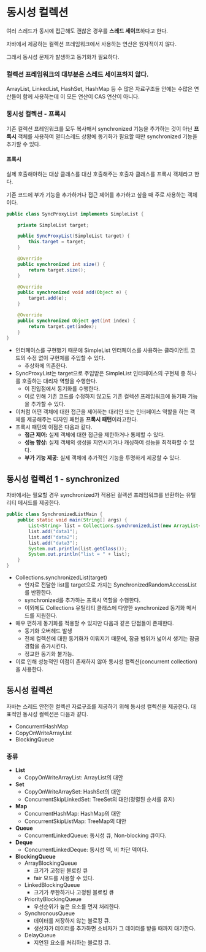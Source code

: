 동시성 컬렉션
==
여러 스레드가 동시에 접근해도 괜찮은 경우를 **스레드 세이프**하다고 한다.

자바에서 제공하는 컬렉션 프레임워크에서 사용하는 연산은 원자적이지 않다.

그래서 동시성 문제가 발생하고 동기화가 필요하다.

### 컬렉션 프레임워크의 대부분은 스레드 세이프하지 않다.
ArrayList, LinkedList, HashSet, HashMap 등 수 많은 자료구조들 안에는 수많은 연산들이 함께 사용하는데 이 모든 연산이 CAS 연산이 아니다.

### 동시성 컬렉션 - 프록시
기존 컬렉션 프레임워크를 모두 복사해서 synchronized 기능을 추가하는 것이 아닌 **프록시** 객체를 사용하여 멀티스레드 상황에 동기화가 필요할 때만 synchronized 기능을 추가할 수 있다.

#### 프록시
실제 호출해야하는 대상 클래스를 대신 호출해주는 호출자 클래스를 프록시 객체라고 한다.

기존 코드에 부가 기능을 추가하거나 접근 제어를 추가하고 싶을 때 주로 사용하는 객체이다.

```java
public class SyncProxyList implements SimpleList {

    private SimpleList target;

    public SyncProxyList(SimpleList target) {
        this.target = target;
    }

    @Override
    public synchronized int size() {
        return target.size();
    }

    @Override
    public synchronized void add(Object e) {
        target.add(e);
    }

    @Override
    public synchronized Object get(int index) {
        return target.get(index);
    }
}

```
- 인터페이스를 구현했기 때문에 SimpleList 인터페이스를 사용하는 클라이언트 코드의 수정 없이 구현체를 주입할 수 있다.
  - 추상화에 의존한다.
- SyncProxyList는 target으로 주입받은 SimpleList 인터페이스의 구현체 중 하나를 호출하는 대리자 역할을 수행한다.
  - 이 진입점에서 동기화를 수행한다.
  - 이로 인해 기존 코드를 수정하지 않고도 기존 컬렉션 프레임워크에 동기화 기능을 추가할 수 있다.
- 이처럼 어떤 객체에 대한 접근을 제어하는 대리인 또는 인터페이스 역할을 하는 객체를 제공해주는 디자인 패턴을 **프록시 패턴**이라고한다. 
- 프록시 패턴의 이점은 다음과 같다.
  - **접근 제어:** 실제 객체에 대한 접근을 제한하거나 통제할 수 있다.
  - **성능 향상:** 실제 객체의 생성을 지연시키거나 캐싱하여 성능을 최적화할 수 있다.
  - **부가 기능 제공:** 실제 객체에 추가적인 기능을 투명하게 제공할 수 있다.

## 동시성 컬렉션 1 - synchronized
자바에서는 필요할 경우 synchronized가 적용된 컬렉션 프레임워크를 반환하는 유틸리티 메서드를 제공한다.
```java
public class SynchronizedListMain {
    public static void main(String[] args) {
        List<String> list = Collections.synchronizedList(new ArrayList<>());
        list.add("data1");
        list.add("data2");
        list.add("data3");
        System.out.println(list.getClass());
        System.out.println("list = " + list);
    }
}
```
- Collections.synchronizedList(target)
  - 인자로 전달한 list를 target으로 가지는 SynchronizedRandomAccessList를 반환한다.
  - synchronized를 추가하는 프록시 역할을 수행한다.
  - 이외에도 Collections 유틸리티 클래스에 다양한 synchronized 동기화 메서드를 지원한다.
- 매우 편하게 동기화를 적용할 수 있지만 다음과 같은 단점들이 존재한다.
  - 동기화 오버헤드 발생
  - 전체 컬렉션에 대한 동기화가 이뤄지기 때문에, 잠금 범위가 넓어서 생기는 잠금 경합을 증가시킨다.
  - 정교한 동기화 불가능.
- 이로 인해 성능적인 이점이 존재하지 않아 동시성 컬렉션(concurrent collection)을 사용한다.

## 동시성 컬렉션
자바는 스레드 안전한 컬렉션 자료구조를 제공하기 위해 동시성 컬렉션을 제공한다. 대표적인 동시성 컬렉션은 다음과 같다.
- ConcurrentHashMap
- CopyOnWriteArrayList
- BlockingQueue

### 종류
- **List**
  - CopyOnWriteArrayList: ArrayList의 대안
- **Set**
  - CopyOnWriteArraySet: HashSet의 대안
  - ConcurrentSkipLinkedSet: TreeSet의 대안(정렬된 순서를 유지)
- **Map**
  - ConcurrentHashMap: HashMap의 대안
  - ConcurrentSkipListMap: TreeMap의 대안
- **Queue**
  - ConcurrentLinkedQueue: 동시성 큐, Non-blocking 큐이다.
- **Deque**
  - ConcurrentLinkedDeque: 동시성 덱, 비 차단 덱이다.
- **BlockingQueue**
  - ArrayBlockingQueue
    - 크기가 고정된 블로킹 큐
    - fair 모드를 사용할 수 있다.
  - LinkedBlockingQueue
    - 크기가 무한하거나 고정된 블로킹 큐
  - PriorityBlockingQueue
    - 우선순위가 높은 요소를 먼저 처리한다.
  - SynchronousQueue
    - 데이터를 저장하지 않는 블로킹 큐.
    - 생산자가 데이터를 추가하면 소비자가 그 데이터를 받을 때까지 대기한다.
  - DelayQueue
    - 지연된 요소를 처리하는 블로킹 큐.



